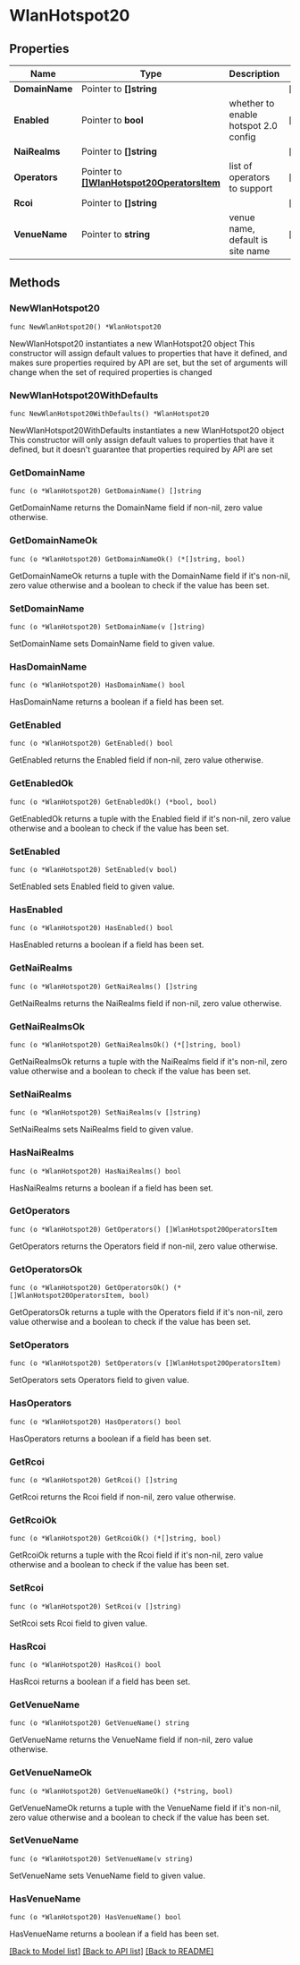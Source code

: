 # WlanHotspot20

## Properties

Name | Type | Description | Notes
------------ | ------------- | ------------- | -------------
**DomainName** | Pointer to **[]string** |  | [optional] 
**Enabled** | Pointer to **bool** | whether to enable hotspot 2.0 config | [optional] 
**NaiRealms** | Pointer to **[]string** |  | [optional] 
**Operators** | Pointer to [**[]WlanHotspot20OperatorsItem**](WlanHotspot20OperatorsItem.md) | list of operators to support | [optional] 
**Rcoi** | Pointer to **[]string** |  | [optional] 
**VenueName** | Pointer to **string** | venue name, default is site name | [optional] 

## Methods

### NewWlanHotspot20

`func NewWlanHotspot20() *WlanHotspot20`

NewWlanHotspot20 instantiates a new WlanHotspot20 object
This constructor will assign default values to properties that have it defined,
and makes sure properties required by API are set, but the set of arguments
will change when the set of required properties is changed

### NewWlanHotspot20WithDefaults

`func NewWlanHotspot20WithDefaults() *WlanHotspot20`

NewWlanHotspot20WithDefaults instantiates a new WlanHotspot20 object
This constructor will only assign default values to properties that have it defined,
but it doesn't guarantee that properties required by API are set

### GetDomainName

`func (o *WlanHotspot20) GetDomainName() []string`

GetDomainName returns the DomainName field if non-nil, zero value otherwise.

### GetDomainNameOk

`func (o *WlanHotspot20) GetDomainNameOk() (*[]string, bool)`

GetDomainNameOk returns a tuple with the DomainName field if it's non-nil, zero value otherwise
and a boolean to check if the value has been set.

### SetDomainName

`func (o *WlanHotspot20) SetDomainName(v []string)`

SetDomainName sets DomainName field to given value.

### HasDomainName

`func (o *WlanHotspot20) HasDomainName() bool`

HasDomainName returns a boolean if a field has been set.

### GetEnabled

`func (o *WlanHotspot20) GetEnabled() bool`

GetEnabled returns the Enabled field if non-nil, zero value otherwise.

### GetEnabledOk

`func (o *WlanHotspot20) GetEnabledOk() (*bool, bool)`

GetEnabledOk returns a tuple with the Enabled field if it's non-nil, zero value otherwise
and a boolean to check if the value has been set.

### SetEnabled

`func (o *WlanHotspot20) SetEnabled(v bool)`

SetEnabled sets Enabled field to given value.

### HasEnabled

`func (o *WlanHotspot20) HasEnabled() bool`

HasEnabled returns a boolean if a field has been set.

### GetNaiRealms

`func (o *WlanHotspot20) GetNaiRealms() []string`

GetNaiRealms returns the NaiRealms field if non-nil, zero value otherwise.

### GetNaiRealmsOk

`func (o *WlanHotspot20) GetNaiRealmsOk() (*[]string, bool)`

GetNaiRealmsOk returns a tuple with the NaiRealms field if it's non-nil, zero value otherwise
and a boolean to check if the value has been set.

### SetNaiRealms

`func (o *WlanHotspot20) SetNaiRealms(v []string)`

SetNaiRealms sets NaiRealms field to given value.

### HasNaiRealms

`func (o *WlanHotspot20) HasNaiRealms() bool`

HasNaiRealms returns a boolean if a field has been set.

### GetOperators

`func (o *WlanHotspot20) GetOperators() []WlanHotspot20OperatorsItem`

GetOperators returns the Operators field if non-nil, zero value otherwise.

### GetOperatorsOk

`func (o *WlanHotspot20) GetOperatorsOk() (*[]WlanHotspot20OperatorsItem, bool)`

GetOperatorsOk returns a tuple with the Operators field if it's non-nil, zero value otherwise
and a boolean to check if the value has been set.

### SetOperators

`func (o *WlanHotspot20) SetOperators(v []WlanHotspot20OperatorsItem)`

SetOperators sets Operators field to given value.

### HasOperators

`func (o *WlanHotspot20) HasOperators() bool`

HasOperators returns a boolean if a field has been set.

### GetRcoi

`func (o *WlanHotspot20) GetRcoi() []string`

GetRcoi returns the Rcoi field if non-nil, zero value otherwise.

### GetRcoiOk

`func (o *WlanHotspot20) GetRcoiOk() (*[]string, bool)`

GetRcoiOk returns a tuple with the Rcoi field if it's non-nil, zero value otherwise
and a boolean to check if the value has been set.

### SetRcoi

`func (o *WlanHotspot20) SetRcoi(v []string)`

SetRcoi sets Rcoi field to given value.

### HasRcoi

`func (o *WlanHotspot20) HasRcoi() bool`

HasRcoi returns a boolean if a field has been set.

### GetVenueName

`func (o *WlanHotspot20) GetVenueName() string`

GetVenueName returns the VenueName field if non-nil, zero value otherwise.

### GetVenueNameOk

`func (o *WlanHotspot20) GetVenueNameOk() (*string, bool)`

GetVenueNameOk returns a tuple with the VenueName field if it's non-nil, zero value otherwise
and a boolean to check if the value has been set.

### SetVenueName

`func (o *WlanHotspot20) SetVenueName(v string)`

SetVenueName sets VenueName field to given value.

### HasVenueName

`func (o *WlanHotspot20) HasVenueName() bool`

HasVenueName returns a boolean if a field has been set.


[[Back to Model list]](../README.md#documentation-for-models) [[Back to API list]](../README.md#documentation-for-api-endpoints) [[Back to README]](../README.md)


